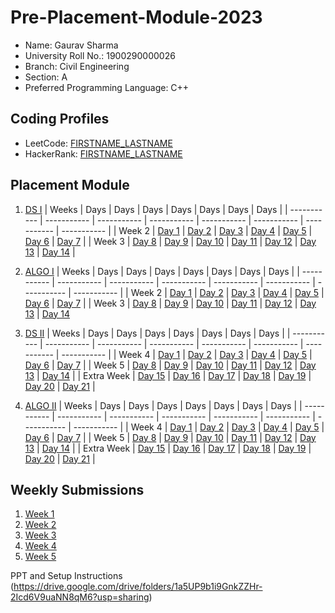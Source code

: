 # Pre-Placement-Module-2023

- Name: Gaurav Sharma
- University Roll No.: 1900290000026
- Branch: Civil Engineering
- Section: A
- Preferred Programming Language: C++

## Coding Profiles
- LeetCode: [FIRSTNAME_LASTNAME](https://leetcode.com/YourLeetCodeUserName/)
- HackerRank: [FIRSTNAME_LASTNAME](https://www.hackerrank.com/HackerRankUserName)

## Placement Module
1. [DS I](https://github.com/gaurav3512/Pre-Placement-Module-2023/tree/main/DS%20I)
    | Weeks | Days | Days | Days | Days | Days | Days | Days |
    | ----------- | ----------- | ----------- | ----------- | ----------- | ----------- | ----------- | ----------- | 
    | Week 2 | [Day 1](https://github.com/gaurav3512/Pre-Placement-Module-2023/tree/main/DS%20I/Day%201) | [Day 2](https://github.com/gaurav3512/Pre-Placement-Module-2023/tree/main/DS%20I/Day%202) | [Day 3](https://github.com/gaurav3512/Pre-Placement-Module-2023/tree/main/DS%20I/Day%203) | [Day 4](https://github.com/gaurav3512/Pre-Placement-Module-2023/tree/main/DS%20I/Day%204) | [Day 5](https://github.com/gaurav3512/Pre-Placement-Module-2023/tree/main/DS%20I/Day%205) | [Day 6](https://github.com/gaurav3512/Pre-Placement-Module-2023/tree/main/DS%20I/Day%206) | [Day 7](https://github.com/gaurav3512/Pre-Placement-Module-2023/tree/main/DS%20I/Day%207) |
    | Week 3 | [Day 8](https://github.com/gaurav3512/Pre-Placement-Module-2023/tree/main/DS%20I/Day%208) | [Day 9](https://github.com/gaurav3512/Pre-Placement-Module-2023/tree/main/DS%20I/Day%209) | [Day 10](https://github.com/gaurav3512/Pre-Placement-Module-2023/tree/main/DS%20I/Day%2010) | [Day 11](https://github.com/gaurav3512/Pre-Placement-Module-2023/tree/main/DS%20I/Day%2011) | [Day 12](https://github.com/gaurav3512/Pre-Placement-Module-2023/tree/main/DS%20I/Day%2012) | [Day 13](https://github.com/gaurav3512/Pre-Placement-Module-2023/tree/main/DS%20I/Day%2013) | [Day 14](https://github.com/gaurav3512/Pre-Placement-Module-2023/tree/main/DS%20I/Day%2014) |
    
2. [ALGO I](https://github.com/gaurav3512/Pre-Placement-Module-2023/tree/main/ALGO%20I)
    | Weeks | Days | Days | Days | Days | Days | Days | Days |
    | ----------- | ----------- | ----------- | ----------- | ----------- | ----------- | ----------- | ----------- |
    | Week 2 | [Day 1](https://github.com/gaurav3512/Pre-Placement-Module-2023/tree/main/ALGO%20I/Day%201) | [Day 2](https://github.com/gaurav3512/Pre-Placement-Module-2023/tree/main/ALGO%20I/Day%202) | [Day 3](https://github.com/gaurav3512/Pre-Placement-Module-2023/tree/main/ALGO%20I/Day%203) | [Day 4](https://github.com/gaurav3512/Pre-Placement-Module-2023/tree/main/ALGO%20I/Day%204) | [Day 5](https://github.com/gaurav3512/Pre-Placement-Module-2023/tree/main/ALGO%20I/Day%205) | [Day 6](https://github.com/gaurav3512/Pre-Placement-Module-2023/tree/main/ALGO%20I/Day%206) | [Day 7](https://github.com/gaurav3512/Pre-Placement-Module-2023/tree/main/ALGO%20I/Day%207) |
    | Week 3 | [Day 8](https://github.com/gaurav3512/Pre-Placement-Module-2023/tree/main/ALGO%20I/Day%208) | [Day 9](https://github.com/gaurav3512/Pre-Placement-Module-2023/tree/main/ALGO%20I/Day%209) | [Day 10](https://github.com/gaurav3512/Pre-Placement-Module-2023/tree/main/ALGO%20I/Day%2010) | [Day 11](https://github.com/gaurav3512/Pre-Placement-Module-2023/tree/main/ALGO%20I/Day%2011) | [Day 12](https://github.com/gaurav3512/Pre-Placement-Module-2023/tree/main/ALGO%20I/Day%2012) | [Day 13](https://github.com/gaurav3512/Pre-Placement-Module-2023/tree/main/ALGO%20I/Day%2013) | [Day 14](https://github.com/gaurav3512/Pre-Placement-Module-2023/tree/main/ALGO%20I/Day%2014)  
    
3. [DS II](https://github.com/gaurav3512/Pre-Placement-Module-2023/tree/main/DS%20II)
    | Weeks | Days | Days | Days | Days | Days | Days | Days |
    | ----------- | ----------- | ----------- | ----------- | ----------- | ----------- | ----------- | ----------- |
    | Week 4 | [Day 1](https://github.com/gaurav3512/Pre-Placement-Module-2023/tree/main/DS%20II/Day%201) | [Day 2](https://github.com/gaurav3512/Pre-Placement-Module-2023/tree/main/DS%20II/Day%202) | [Day 3](https://github.com/gaurav3512/Pre-Placement-Module-2023/tree/main/DS%20II/Day%203) | [Day 4](https://github.com/gaurav3512/Pre-Placement-Module-2023/tree/main/DS%20II/Day%204) | [Day 5](https://github.com/gaurav3512/Pre-Placement-Module-2023/tree/main/DS%20II/Day%205) | [Day 6](https://github.com/gaurav3512/Pre-Placement-Module-2023/tree/main/DS%20II/Day%206) | [Day 7](https://github.com/gaurav3512/Pre-Placement-Module-2023/tree/main/DS%20II/Day%207) | 
    | Week 5 | [Day 8](https://github.com/gaurav3512/Pre-Placement-Module-2023/tree/main/DS%20II/Day%208) | [Day 9](https://github.com/gaurav3512/Pre-Placement-Module-2023/tree/main/DS%20II/Day%209) | [Day 10](https://github.com/gaurav3512/Pre-Placement-Module-2023/tree/main/DS%20II/Day%2010) | [Day 11](https://github.com/gaurav3512/Pre-Placement-Module-2023/tree/main/DS%20II/Day%2011) | [Day 12](https://github.com/gaurav3512/Pre-Placement-Module-2023/tree/main/DS%20II/Day%2012) | [Day 13](https://github.com/gaurav3512/Pre-Placement-Module-2023/tree/main/DS%20II/Day%2013) | [Day 14](https://github.com/gaurav3512/Pre-Placement-Module-2023/tree/main/DS%20II/Day%2014) |
    | Extra Week | [Day 15](https://github.com/gaurav3512/Pre-Placement-Module-2023/tree/main/DS%20II/Day%2015) | [Day 16](https://github.com/gaurav3512/Pre-Placement-Module-2023/tree/main/DS%20II/Day%2016) | [Day 17](https://github.com/gaurav3512/Pre-Placement-Module-2023/tree/main/DS%20II/Day%2017) | [Day 18](https://github.com/gaurav3512/Pre-Placement-Module-2023/tree/main/DS%20II/Day%2018) | [Day 19](https://github.com/gaurav3512/Pre-Placement-Module-2023/tree/main/DS%20II/Day%2019) | [Day 20](https://github.com/gaurav3512/Pre-Placement-Module-2023/tree/main/DS%20II/Day%2020) | [Day 21](https://github.com/gaurav3512/Pre-Placement-Module-2023/tree/main/DS%20II/Day%2021) |
    
4. [ALGO II](https://github.com/gaurav3512/Pre-Placement-Module-2023/tree/main/ALGO%20II)
    | Weeks | Days | Days | Days | Days | Days | Days | Days |
    | ----------- | ----------- | ----------- | ----------- | ----------- | ----------- | ----------- | ----------- |
    | Week 4 | [Day 1](https://github.com/gaurav3512/Pre-Placement-Module-2023/tree/main/ALGO%20II/Day%201) | [Day 2](https://github.com/gaurav3512/Pre-Placement-Module-2023/tree/main/ALGO%20II/Day%202) | [Day 3](https://github.com/gaurav3512/Pre-Placement-Module-2023/tree/main/ALGO%20II/Day%203) | [Day 4](https://github.com/gaurav3512/Pre-Placement-Module-2023/tree/main/ALGO%20II/Day%204) | [Day 5](https://github.com/gaurav3512/Pre-Placement-Module-2023/tree/main/ALGO%20II/Day%205) | [Day 6](https://github.com/gaurav3512/Pre-Placement-Module-2023/tree/main/ALGO%20II/Day%206) | [Day 7](https://github.com/gaurav3512/Pre-Placement-Module-2023/tree/main/ALGO%20II/Day%207) |
    | Week 5 | [Day 8](https://github.com/gaurav3512/Pre-Placement-Module-2023/tree/main/ALGO%20II/Day%208) | [Day 9](https://github.com/gaurav3512/Pre-Placement-Module-2023/tree/main/ALGO%20II/Day%209) | [Day 10](https://github.com/gaurav3512/Pre-Placement-Module-2023/tree/main/ALGO%20II/Day%2010) | [Day 11](https://github.com/gaurav3512/Pre-Placement-Module-2023/tree/main/ALGO%20II/Day%2011) | [Day 12](https://github.com/gaurav3512/Pre-Placement-Module-2023/tree/main/ALGO%20II/Day%2012) | [Day 13](https://github.com/gaurav3512/Pre-Placement-Module-2023/tree/main/ALGO%20II/Day%2013) | [Day 14](https://github.com/gaurav3512/Pre-Placement-Module-2023/tree/main/ALGO%20II/Day%2014) |
    | Extra Week | [Day 15](https://github.com/gaurav3512/Pre-Placement-Module-2023/tree/main/ALGO%20II/Day%2015) | [Day 16](https://github.com/gaurav3512/Pre-Placement-Module-2023/tree/main/ALGO%20II/Day%2016) | [Day 17](https://github.com/gaurav3512/Pre-Placement-Module-2023/tree/main/ALGO%20II/Day%2017) | [Day 18](https://github.com/gaurav3512/Pre-Placement-Module-2023/tree/main/ALGO%20II/Day%2018) | [Day 19](https://github.com/gaurav3512/Pre-Placement-Module-2023/tree/main/ALGO%20II/Day%2019) | [Day 20](https://github.com/gaurav3512/Pre-Placement-Module-2023/tree/main/ALGO%20II/Day%2020) | [Day 21](https://github.com/gaurav3512/Pre-Placement-Module-2023/tree/main/ALGO%20II/Day%2021) |

## Weekly Submissions
1. [Week 1](https://github.com/gaurav3512/Pre-Placement-Module-2023/tree/main/Weekly%20Submissions/Week%201)
2. [Week 2](https://github.com/gaurav3512/Pre-Placement-Module-2023/tree/main/Weekly%20Submissions/Week%202)
3. [Week 3](https://github.com/gaurav3512/Pre-Placement-Module-2023/tree/main/Weekly%20Submissions/Week%203)
4. [Week 4](https://github.com/gaurav3512/Pre-Placement-Module-2023/tree/main/Weekly%20Submissions/Week%204)
5. [Week 5](https://github.com/gaurav3512/Pre-Placement-Module-2023/tree/main/Weekly%20Submissions/Week%205)


PPT and Setup Instructions    
(https://drive.google.com/drive/folders/1a5UP9b1i9GnkZZHr-2Icd6V9uaNN8qM6?usp=sharing)
